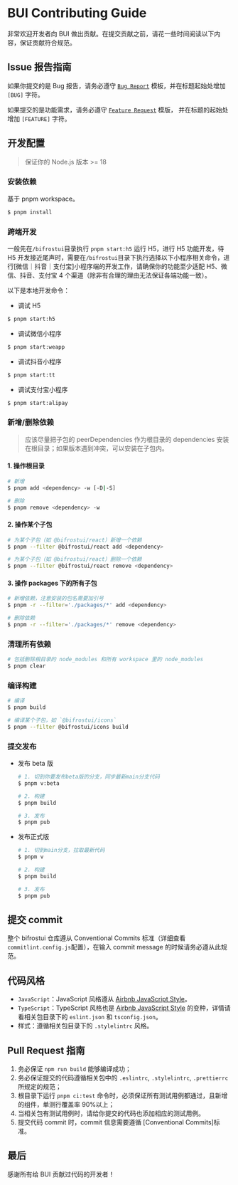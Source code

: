# BUI Contributing Guide

非常欢迎开发者向 BUI 做出贡献。在提交贡献之前，请花一些时间阅读以下内容，保证贡献符合规范。

## Issue 报告指南

如果你提交的是 Bug 报告，请务必遵守 [`Bug Report`](https://github.com/alibaba/bifrostui/issues/new?assignees=&labels=bug&projects=&template=issue_report.md&title=%5BBUG%5D+) 模板，并在标题起始处增加 `[BUG]` 字符。

如果提交的是功能需求，请务必遵守 [`Feature Request`](https://github.com/alibaba/bifrostui/issues/new?assignees=&labels=enhancement&projects=&template=feature_request.md&title=%5BFEATURE%5D+) 模版， 并在标题的起始处增加 `[FEATURE]` 字符。

## 开发配置

> 保证你的 Node.js 版本 >= 18

### 安装依赖

基于 pnpm workspace。

```bash
$ pnpm install
```

### 跨端开发

一般先在`/bifrostui`目录执行 `pnpm start:h5` 运行 H5，进行 H5 功能开发，待 H5 开发接近尾声时，需要在`/bifrostui`目录下执行选择以下小程序相关命令，进行[微信｜抖音｜支付宝]小程序端的开发工作，请确保你的功能至少适配 H5、微信、抖音、支付宝 4 个渠道（除非有合理的理由无法保证各端功能一致）。

以下是本地开发命令：

- 调试 H5

```bash
$ pnpm start:h5
```

- 调试微信小程序

```bash
$ pnpm start:weapp
```

- 调试抖音小程序

```bash
$ pnpm start:tt
```

- 调试支付宝小程序

```bash
$ pnpm start:alipay
```

### 新增/删除依赖

> 应该尽量把子包的 peerDependencies 作为根目录的 dependencies 安装在根目录；如果版本遇到冲突，可以安装在子包内。

#### 1. 操作根目录

```bash
# 新增
$ pnpm add <dependency> -w [-D|-S]

# 删除
$ pnpm remove <dependency> -w
```

#### 2. 操作某个子包

```bash
# 为某个子包（如 @bifrostui/react）新增一个依赖
$ pnpm --filter @bifrostui/react add <dependency>

# 为某个子包（如 @bifrostui/react）删除一个依赖
$ pnpm --filter @bifrostui/react remove <dependency>
```

#### 3. 操作 packages 下的所有子包

```bash
# 新增依赖，注意安装的包名需要加引号
$ pnpm -r --filter='./packages/*' add <dependency>

# 删除依赖
$ pnpm -r --filter='./packages/*' remove <dependency>
```

### 清理所有依赖

```bash
# 包括删除根目录的 node_modules 和所有 workspace 里的 node_modules
$ pnpm clear
```

### 编译构建

```bash
# 编译
$ pnpm build

# 编译某个子包，如 `@bifrostui/icons`
$ pnpm --filter @bifrostui/icons build
```

### 提交发布

- 发布 beta 版

  ```bash
  # 1. 切到你要发布beta版的分支，同步最新main分支代码
  $ pnpm v:beta

  # 2. 构建
  $ pnpm build

  # 3. 发布
  $ pnpm pub
  ```

- 发布正式版

  ```bash
  # 1. 切到main分支，拉取最新代码
  $ pnpm v

  # 2. 构建
  $ pnpm build

  # 3. 发布
  $ pnpm pub
  ```

## 提交 commit

整个 bifrostui 仓库遵从 Conventional Commits 标准（详细查看`commitlint.config.js`配置），在输入 commit message 的时候请务必遵从此规范。

## 代码风格

- `JavaScript`：JavaScript 风格遵从 [Airbnb JavaScript Style](https://github.com/airbnb/javascript)。
- `TypeScript`：TypeScript 风格也是 [Airbnb JavaScript Style](https://github.com/airbnb/javascript) 的变种，详情请看相关包目录下的 `eslint.json` 和 `tsconfig.json`。
- 样式：遵循相关包目录下的 `.stylelintrc` 风格。

## Pull Request 指南

1. 务必保证 `npm run build` 能够编译成功；
2. 务必保证提交的代码遵循相关包中的 `.eslintrc`, `.stylelintrc`, `.prettierrc` 所规定的规范；
3. 根目录下运行 `pnpm ci:test` 命令时，必须保证所有测试用例都通过，且新增的组件，单测行覆盖率 90%以上；
4. 当相关包有测试用例时，请给你提交的代码也添加相应的测试用例。
5. 提交代码 commit 时，commit 信息需要遵循 [Conventional Commits]标准。

## 最后

感谢所有给 BUI 贡献过代码的开发者！
